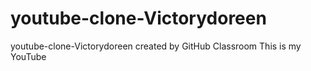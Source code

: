 # youtube-clone-Victorydoreen
youtube-clone-Victorydoreen created by GitHub Classroom
This is my YouTube
